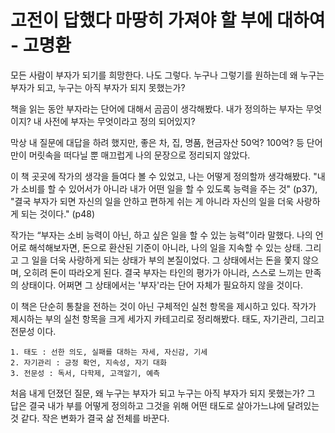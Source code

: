 # 고전이 답했다 마땅히 가져야 할 부에 대하여 - 고명환

모든 사람이 부자가 되기를 희망한다. 나도 그렇다.
누구나 그렇기를 원하는데 왜 누구는 부자가 되고, 누구는 아직 부자가 되지 못했는가?

책을 읽는 동안 부자라는 단어에 대해서 곰곰이 생각해봤다.
내가 정의하는 부자는 무엇이지? 내 사전에 부자는 무엇이라고 정의 되어있지?

막상 내 질문에 대답을 하려 했지만, 좋은 차, 집, 명품, 현금자산 50억? 100억? 등 단어만이 머릿속을 떠다닐 뿐 매끄럽게 나의 문장으로 정리되지 않았다. 

이 책 곳곳에 작가의 생각을 들여다 볼 수 있었고, 나는 어떻게 정의할까 생각해봤다.
"내가 소비를 할 수 있어서가 아니라 내가 어떤 일을 할 수 있도록 능력을 주는 것" (p37),
"결국 부자가 되면 자신의 일을 안하고 편하게 쉬는 게 아니라 자신의 일을 더욱 사랑하게 되는 것이다."  (p48)

작가는 “부자는 소비 능력이 아닌, 하고 싶은 일을 할 수 있는 능력”이라 말했다.
나의 언어로 해석해보자면, 돈으로 환산된 기준이 아니라, 나의 일을 지속할 수 있는 상태. 그리고 그 일을 더욱 사랑하게 되는 상태가 부의 본질이었다.
그 상태에서는 돈을 쫓지 않으며, 오히려 돈이 따라오게 된다. 
결국 부자는 타인의 평가가 아니라, 스스로 느끼는 만족의 상태이다.
어쩌면 그 상태에서는 '부자'라는 단어 자체가 필요하지 않을 것이다. 

이 책은 단순히 통찰을 전하는 것이 아닌 구체적인 실천 항목을 제시하고 있다. 
작가가 제시하는 부의 실천 항목을 크게 세가지 카테고리로 정리해봤다. 
태도, 자기관리, 그리고 전문성 이다. 

    1. 태도 : 선한 의도, 실패를 대하는 자세, 자신감, 기세
    2. 자기관리 : 긍정 확언, 지속성, 자기 대화
    3. 전문성 : 독서, 다학제, 고객알기, 예측


처음 내게 던졌던 질문,
왜 누구는 부자가 되고 누구는 아직 부자가 되지 못했는가?
그 답은 결국 내가 부를 어떻게 정의하고 그것을 위해 어떤 태도로 살아가느냐에 달려있는 것 같다. 
작은 변화가 결국 삶 전체를 바꾼다.

